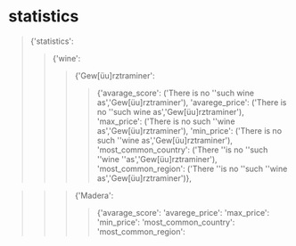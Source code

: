 # statistics #

> {'statistics':
>> {'wine':
>>> {'Gew[üu]rztraminer':
>>>> {'avarage_score': ('There is no ''such wine as','Gew[üu]rztraminer'),
>>>>'avarege_price': ('There is no ''such wine as','Gew[üu]rztraminer'),
>>>>'max_price': ('There is no such ''wine as','Gew[üu]rztraminer'),
>>>>'min_price': ('There is no such ''wine as','Gew[üu]rztraminer'),
>>>> 'most_common_country': ('There ''is no ''such ''wine ''as','Gew[üu]rztraminer'),
>>>>'most_common_region': ('There ''is no ''such ''wine as','Gew[üu]rztraminer')},

>>> {'Madera':
>>>> {'avarage_score':
>>>>'avarege_price':
>>>>'max_price': 
>>>>'min_price': 
>>>> 'most_common_country':
>>>>'most_common_region':




